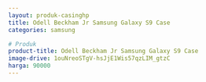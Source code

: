 ```yaml
---
layout: produk-casinghp
title: Odell Beckham Jr Samsung Galaxy S9 Case
categories: samsung

# Produk
product-title: Odell Beckham Jr Samsung Galaxy S9 Case
image-drive: 1ouNreoSTgV-hsJjE1Wis57qzLIM_gtzC
harga: 90000
---
```

